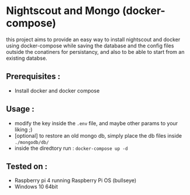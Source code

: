 # Nightscout and Mongo (docker-compose)

this project aims to provide an easy way to install nightscout and docker using docker-compose while saving the database and the config files outside the conatiners for persistancy, and also to be able to start from an existing databse.

## Prerequisites :
- Install docker and docker compose

## Usage :
- modify the key inside the `.env` file, and maybe other params to your liking ;)
- [optional] to restore an old mongo db, simply place the db files inside `./mongodb/db/`
- inside the diredtory run : `docker-compose up -d`

## Tested on :
- Raspberry pi 4 running Raspberry Pi OS (bullseye)
- Windows 10 64bit